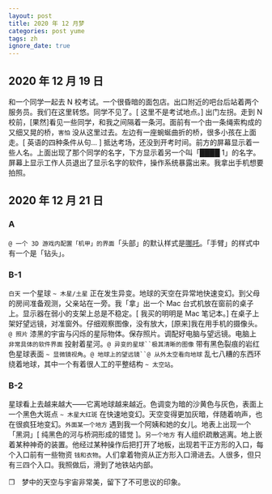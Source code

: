 ```yaml
---
layout: post
title: 2020 年 12 月梦
categories: post yume
tags: zh
ignore_date: true
---
```

## 2020 年 12 月 19 日

和一个同学一起去 N 校考试。一个很昏暗的面包店。出口附近的吧台后站着两个服务员。我们在这里转悠。同学不见了。[ 这里不是考试地点。] 出门左拐。走到 N 校前，[果然]看见一些同学，和我之间隔着一条河。面前有一个由一条绳索构成的又细又晃的桥，`害怕` 没从这里过去。左边有一座蜿蜒曲折的桥，很多小孩在上面走。[ 英语的四种条件从句... ] 抵达考场，还没到开考时间。前方的屏幕显示着一些人名。上面出现了那个同学的名字，下方显示着另一个叫「████ 1」的名字。屏幕上显示工作人员退出了显示名字的软件，操作系统暴露出来。我拿出手机想要拍照。

## 2020 年 12 月 21 日

### A

`@ 一个 3D 游戏内配置「机甲」的界面`「头部」的默认样式是[哪吒](https://zh.wikipedia.org/zh-cn/%E5%93%AA%E5%90%92)。「手臂」的样式中有一个是「钻头」。

### B-1

`白天` 一个星球 `~ 木星/土星` 正在发生异变。地球的天空在异常地快速变幻。到父母的房间准备观测，父亲站在一旁。我「拿」出一个 Mac 台式机放在窗前的桌子上。显示器在弱小的支架上总是不稳定。[ 我买的明明是 Mac 笔记本。] 在桌子上架好望远镜，对准窗外。仔细观察图像，没有放大，[原来]我在用手机的摄像头。`@ 照片` 漆黑的宇宙与闪烁的星际物体。保存照片。调配好电脑与望远镜。电脑上 `非常具体的软件界面` 投射着星河。`@ 异变的星球``极其清晰的图像` 带有黑色裂痕的岩红色星球表面 `~ 显微镜视角`。`@ 地球上的望远镜``@ 从外太空看向地球` 乱七八糟的东西环绕着地球，其中一个有着很人工的平整结构 `~ 太空站`。

### B-2

星球看上去越来越大——它离地球越来越近。色调变为暗的沙黄色与灰色，表面上一个黑色大斑点 `~ 木星大红斑` 在快速地变幻。天空变得更加灰暗，伴随着响声，也在很疯狂地变幻。`外面某一个地方` 遇到我一个阿姨和她的女儿。地表上出现一个「黑洞」[ 纯黑色的河与桥洞形成的错觉 ]。`另一个地方` 有人组织疏散逃离。地上嵌着某种神奇的装置。他经过某种操作后把打开了地板，出现若干正方形的入口，每个入口前有一些物资 `钱和衣物`。人们拿着物资从正方形入口滑进去。人很多，但只有三四个入口。我照做后，滑到了地铁站内部。

❐&emsp;梦中的天空与宇宙非常美，留下了不可思议的印象。

